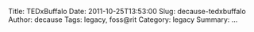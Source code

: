 Title: TEDxBuffalo
Date: 2011-10-25T13:53:00
Slug: decause-tedxbuffalo
Author: decause
Tags: legacy, foss@rit
Category: legacy
Summary:    ... 



